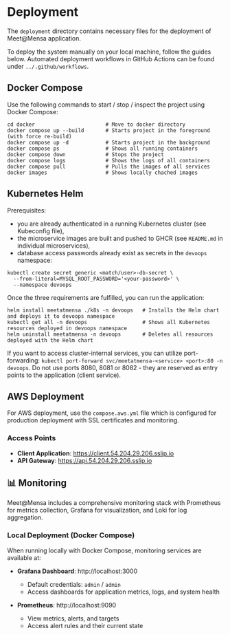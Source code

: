 # Deployment
The `deployment` directory contains necessary files for the deployment of Meet@Mensa application. 

To deploy the system manually on your local machine, follow the guides below. Automated deployment workflows in GitHub Actions can be found under `../.github/workflows`.

## Docker Compose
Use the following commands to start / stop / inspect the project using Docker Compose:
```
cd docker                       # Move to docker directory
docker compose up --build       # Starts project in the foreground (with force re-build)
docker compose up -d            # Starts project in the background
docker compose ps               # Shows all running containers
docker compose down             # Stops the project
docker compose logs             # Shows the logs of all containers
docker compose pull             # Pulls the images of all services
docker images                   # Shows locally chached images
```

## Kubernetes Helm
Prerequisites: 
- you are already authenticated in a running Kubernetes cluster (see Kubeconfig file),
- the microservice images are built and pushed to GHCR (see `README.md` in individual microservices),
- database access passwords already exist as secrets in the `devoops` namespace:
```
kubectl create secret generic <match/user>-db-secret \
  --from-literal=MYSQL_ROOT_PASSWORD='<your-password>' \
  --namespace devoops
```

Once the three requirements are fulfilled, you can run the application:
```
helm install meetatmensa ./k8s -n devoops   # Installs the Helm chart and deploys it to devoops namespace
kubectl get all -n devoops                  # Shows all Kubernetes resources deployed in devoops namespace
helm uninstall meetatmensa -n devoops       # Deletes all resources deployed with the Helm chart
```
If you want to access cluster-internal services, you can utilize port-forwarding: `kubectl port-forward svc/meetatmensa-<service> <port>:80 -n devoops`. Do not use ports 8080, 8081 or 8082 - they are reserved as entry points to the application (client service).

## AWS Deployment

For AWS deployment, use the `compose.aws.yml` file which is configured for production deployment with SSL certificates and monitoring.

### Access Points
- **Client Application**: https://client.54.204.29.206.sslip.io
- **API Gateway**: https://api.54.204.29.206.sslip.io



## 📊 Monitoring

Meet@Mensa includes a comprehensive monitoring stack with Prometheus for metrics collection, Grafana for visualization, and Loki for log aggregation.

### Local Deployment (Docker Compose)

When running locally with Docker Compose, monitoring services are available at:

- **Grafana Dashboard**: http://localhost:3000
  - Default credentials: `admin` / `admin`
  - Access dashboards for application metrics, logs, and system health

- **Prometheus**: http://localhost:9090
  - View metrics, alerts, and targets
  - Access alert rules and their current state

